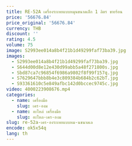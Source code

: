 ```yaml
---
title: RE-52A เครื่องระเหยแบบหมุนขนาดเล็ก 1 ลิตร ขายร้อน
price: '56676.84'
price_original: '56676.84'
currency: THB
discount: ''
rating: 4.5
volume: 75
image: S2993ee014a8b4f21b1d49299faf73ba39.jpg
images:
  - S2993ee014a8b4f21b1d49299faf73ba39.jpg
  - S644d00d8e12e430d99abb5a48f271800s.jpg
  - Sbd87ca7c96854f6986a9802f8f99f157q.jpg
  - S7629647bbb8b4e3c809384b684b2c62bT.jpg
  - S93361610c5e849afbc142d0bccec9745c.jpg
video: 4000223908676.mp4
categories:
  - name: เครื่องมือ
    slug: เคร-องม
  - name: อะไหล่ เครื่องมือ
    slug: อะไหล-เคร-องม
slug: re-52a-เคร-องระเหยแบบหม-นขนาดเล
encode: ok5x54q
lang: th
---
```

  